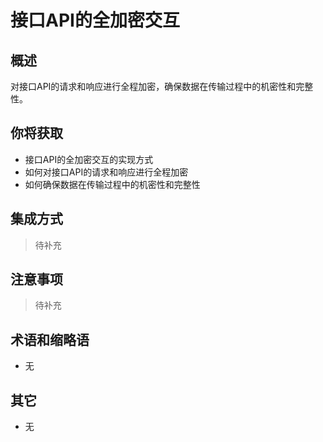 # 接口API的全加密交互

## 概述

对接口API的请求和响应进行全程加密，确保数据在传输过程中的机密性和完整性。

## 你将获取

- 接口API的全加密交互的实现方式
- 如何对接口API的请求和响应进行全程加密
- 如何确保数据在传输过程中的机密性和完整性


## 集成方式

> 待补充

## 注意事项

> 待补充

## 术语和缩略语

- 无

## 其它

- 无
